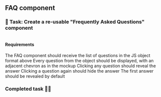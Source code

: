 ## FAQ component

### 📝 Task: Create a re-usable "Frequently Asked Questions" component
![]()

#### Requirements
The FAQ component should receive the list of questions in the JS object format above
Every question from the object should be displayed, with an adjacent chevron as in the mockup
Clicking any question should reveal the answer
Clicking a question again should hide the answer
The first answer should be revealed by default
![]()

### Completed task 🍵🌿
![]()
